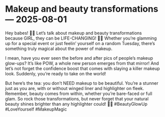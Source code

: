# Makeup and beauty transformations — 2025-08-01

Hey babes! 💄✨ Let’s talk about makeup and beauty transformations because GIRL, they can be LIFE-CHANGING! 💁‍♀️ Whether you’re glamming up for a special event or just feelin’ yourself on a random Tuesday, there’s something truly magical about the power of makeup.

I mean, have you ever seen the before and after pics of people’s makeup glow-ups? It’s like POW, a whole new person emerges from that mirror! And let’s not forget the confidence boost that comes with slaying a killer makeup look. Suddenly, you’re ready to take on the world!

But here’s the tea: you don’t NEED makeup to be beautiful. You’re a stunner just as you are, with or without winged liner and highlighter on fleek. Remember, beauty comes from within, whether you’re bare-faced or full glam. So rock those transformations, but never forget that your natural beauty shines brighter than any highlighter could! 💖💋 #BeautyGlowUp #LoveYourself #MakeupMagic